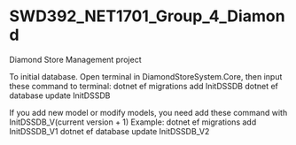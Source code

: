 # SWD392_NET1701_Group_4_Diamond
 Diamond Store Management project

To initial database. Open terminal in DiamondStoreSystem.Core, then input these command to terminal:
dotnet ef migrations add InitDSSDB
dotnet ef database update InitDSSDB

If you add new model or modify models, you need add these command with InitDSSDB_V(current version + 1)
Example:
dotnet ef migrations add InitDSSDB_V1
dotnet ef database update InitDSSDB_V2
